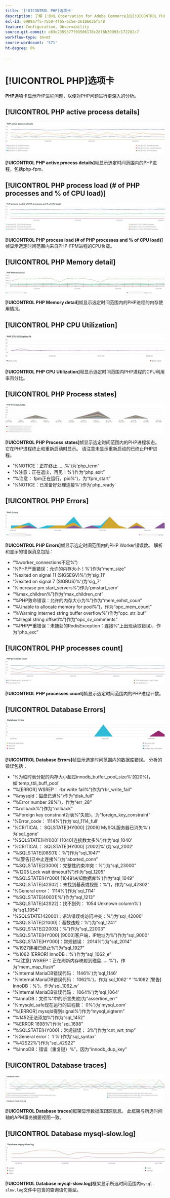 ```yaml
---
title: '[!UICONTROL PHP]选项卡'
description: 了解 [!DNL Observation for Adobe Commerce]的[!UICONTROL PHP]选项卡。
exl-id: 0989a7f5-75b0-4fb5-ac5e-2618603bf548
feature: Configuration, Observability
source-git-commit: e83e2359377f03506178c28f8b30993c172282c7
workflow-type: tm+mt
source-wordcount: '571'
ht-degree: 0%

---
```


# [!UICONTROL PHP]选项卡

**PHP**&#x200B;选项卡显示PHP进程问题，以便对PHP问题进行更深入的分析。

## [!UICONTROL PHP active process details]

![PHP活动进程详细信息](../../assets/tools/php-active-process-details.jpg)

**[!UICONTROL PHP active process details]**&#x200B;帧显示选定时间范围内的PHP进程，包括php-fpm。

## [!UICONTROL PHP process load (# of PHP processes and % of CPU load)]

![PHP进程加载](../../assets/tools/php-process-load.jpg)

**[!UICONTROL PHP process load (# of PHP processes and % of CPU load)]**&#x200B;帧显示选定时间范围内来自PHP-FPM进程的CPU负载。

## [!UICONTROL PHP Memory detail]

![PHP内存详细信息](../../assets/tools/php-memory-detail.jpg)

**[!UICONTROL PHP Memory detail]**&#x200B;帧显示选定时间范围内的PHP进程的内存使用情况。

## [!UICONTROL PHP CPU Utilization]

![PHP CPU使用率](../../assets/tools/php-cpu-utilization.jpg)

**[!UICONTROL PHP CPU Utilization]**&#x200B;帧显示选定时间范围内PHP进程的CPU利用率百分比。

## [!UICONTROL PHP Process states]

![PHP进程状态](../../assets/tools/php-process-states-image-1.jpg)

**[!UICONTROL PHP Process states]**&#x200B;帧显示选定时间范围内的PHP进程状态。 它在PHP进程终止和重新启动时显示。 请注意未显示重新启动的已终止PHP进程。

* &#39;%NOTICE：正在终止……%&#39;)为&#39;php_term&#39;
* &#39;%注意：正在退出，再见！%&#39;)作为“php_exit”
* “%注意： fpm正在运行，pid%”)，为“fpm_start”
* &#39;%NOTICE：已准备好处理连接%&#39;)作为&#39;php_ready&#39;

## [!UICONTROL PHP Errors]

![PHP错误](../../assets/tools/php-errors-image-1.jpg)

**[!UICONTROL PHP Errors]**&#x200B;帧显示选定时间范围内的PHP Worker错误数。 解析和显示的错误消息包括：

* “%worker_connections不足%”)
* &#39;%PHP严重错误：允许的内存大小！%&#39;)作为“mem_size”
* &#39;%exited on signal 11 (SIGSEGV)%&#39;)为&#39;sig_11&#39;
* &#39;%exited on signal 7 (SIGBUS)%&#39;)为&#39;sig_7&#39;
* &#39;%increase pm.start_servers%&#39;)作为&#39;pmstart_serv&#39;
* “%max_children%”)作为“max_children_cnt”
* “%PHP致命错误：允许的内存大小为%”)作为“mem_exhst_coun”
* “%Unable to allocate memory for pool%”)，作为“opc_mem_count”
* “%Warning Interned string buffer overflow%”)作为“opc_str_buf”
* “%Illegal string offsetl%”)作为“opc_sv_comments”
* “%PHP严重错误：未捕获的RedisException：连接%”上出现读取错误)，作为“php_exc”

## [!UICONTROL PHP processes count]

![个PHP进程计数](../../assets/tools/php-processes-count.jpg)

**[!UICONTROL PHP processes count]**&#x200B;帧显示选定时间范围内的PHP进程计数。

## [!UICONTROL Database Errors]

![数据库错误](../../assets/tools/php-tab-database-errors.jpg)

**[!UICONTROL Database Errors]**&#x200B;帧显示选定时间范围内的数据库错误。 分析的错误包括：

* &#39;%为临时表分配的内存大小超过innodb_buffer_pool_size%&#39;的20%)，如&#39;temp_tbl_buff_pool&#39;
* “%\[ERROR\] WSREP： rbr write fail%”)作为“rbr_write_fail”
* “%mysqld：磁盘已满%”)作为“disk_full”
* “%Error number 28%”)，作为“err_28”
* “%rollback%”)作为“rollback”
* “%Foreign key constraint对表%”失败)，为“foreign_key_constraint”
* &#39;%Error_code： 1114%&#39;)作为&#39;sql_1114_full&#39;
* &#39;%CRITICAL： SQLSTATE[HY000] [2006] MySQL服务器已消失%&#39;)为&#39;sql_gone&#39;
* &#39;%SQLSTATE[HY000] [1040]连接数太多%&#39;)作为&#39;sql_1040&#39;
* &#39;%CRITICAL： SQLSTATE[HY000] [2002]%&#39;)为&#39;sql_2002&#39;
* “%SQLSTATE[08S01]：%”)作为“sql_1047”
* “%[警告]已中止连接%”)为“aborted_conn”
* “%SQLSTATE[23000]：完整性约束冲突：%”)为“sql_23000”
* “%1205 Lock wait timeout%”)作为“sql_1205”
* “%SQLSTATE[HY000] [1049]未知数据库%&#39;)作为“sql_1049”
* “%SQLSTATE[42S02]：未找到基表或视图：%”)，作为“sql_42S02”
* &#39;%General error： 1114%&#39;)作为&#39;sql_1114&#39;
* “%SQLSTATE[40001]%”)作为“sql_1213”
* “%SQLSTATE[42S22]：找不到列： 1054 Unknown column%&#39;)为“sq1_1054”
* &#39;%SQLSTATE[42000]：语法错误或访问冲突：%&#39;)为&#39;sql_42000&#39;
* “%SQLSTATE[21000]：基数违规：%”)为“sql_1241”
* “%SQLSTATE[22003]：%”)作为“sql_22003”
* “%SQLSTATE[HY000] [9000]客户端，IP地址为%”)作为“sql_9000”
* “%SQLSTATE[HY000]：常规错误： 2014%”)为“sql_2014”
* “%1927连接已终止%”)为“sql_1927”
* “%1062 \[ERROR\] InnoDB：%&#39;)作为“sql_1062_e”
* “%[注意] WSREP：正在刷新内存映射到磁盘……%”)，作为“mem_map_flush”
* &#39;%Internal MariaDB错误代码： 1146%&#39;)为&#39;sql_1146&#39;
* &#39;%Internal MariaDB错误代码： 1062%&#39;)，作为&#39;sql_1062&#39; * &#39;%1062 [警告] InnoDB：%&#39;)，作为&#39;sql_1062_w&#39;
* &#39;%Internal MariaDB错误代码： 1064%&#39;)为&#39;sql_1064&#39;
* “%InnoDB：文件%”中的断言失败)为“assertion_err”
* &#39;%mysqld_safe现在运行的进程数： 0%&#39;)为&#39;mysql_oom&#39;
* “%\[ERROR\] mysqld得到signal%&#39;)作为“mysql_sigterm”
* “%1452无法添加%”)作为“sql_1452”
* “%ERROR 1698%”)作为“sql_1698”
* “%SQLSTATE[HY000]：常规错误： 3%”)作为“cnt_wrt_tmp”
* &#39;%General error： 1 %&#39;)作为&#39;sql_syntax&#39;
* “%42S22%”)作为“sql_42S22”
* “%InnoDB：错误（重复键）%”，因为“innodb_dup_key”

## [!UICONTROL Database traces]

![数据库跟踪](../../assets/tools/php-tab-database-traces.jpg)

**[!UICONTROL Database traces]**&#x200B;框架显示数据库跟踪信息。 此框架与所选时间轴的APM事务摘要视图一致。

## [!UICONTROL Database mysql-slow.log]

![数据库mysql-slow.log](../../assets/tools/php-tab-database-mysql-slow-log.jpg)

**[!UICONTROL Database mysql-slow.log]**&#x200B;框架显示所选时间范围内`mysql-slow.log`文件中包含的查询语句类型。
